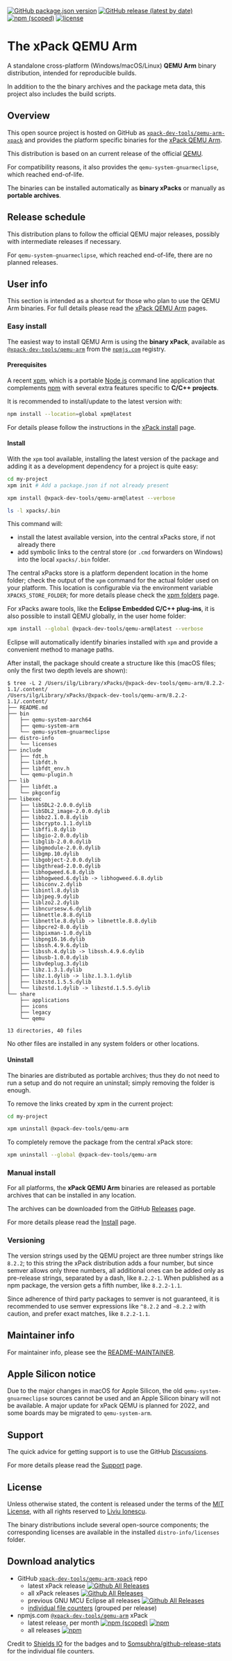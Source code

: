 
[![GitHub package.json version](https://img.shields.io/github/package-json/v/xpack-dev-tools/qemu-arm-xpack)](https://github.com/xpack-dev-tools/qemu-arm-xpack/blob/xpack/package.json)
[![GitHub release (latest by date)](https://img.shields.io/github/v/release/xpack-dev-tools/qemu-arm-xpack)](https://github.com/xpack-dev-tools/qemu-arm-xpack/releases/)
[![npm (scoped)](https://img.shields.io/npm/v/@xpack-dev-tools/qemu-arm.svg?color=blue)](https://www.npmjs.com/package/@xpack-dev-tools/qemu-arm/)
[![license](https://img.shields.io/github/license/xpack-dev-tools/qemu-arm-xpack)](https://github.com/xpack-dev-tools/qemu-arm-xpack/blob/xpack/LICENSE)

# The xPack QEMU Arm

A standalone cross-platform (Windows/macOS/Linux) **QEMU Arm**
binary distribution, intended for reproducible builds.

In addition to the the binary archives and the package meta data,
this project also includes the build scripts.

## Overview

This open source project is hosted on GitHub as
[`xpack-dev-tools/qemu-arm-xpack`](https://github.com/xpack-dev-tools/qemu-arm-xpack)
and provides the platform specific binaries for the
[xPack QEMU Arm](https://xpack.github.io/qemu-arm/).

This distribution is based on an current release of the official
[QEMU](https://www.qemu.org).

For compatibility reasons, it also provides the `qemu-system-gnuarmeclipse`,
which reached end-of-life.

The binaries can be installed automatically as **binary xPacks** or manually as
**portable archives**.

## Release schedule

This distribution plans to follow the official QEMU major releases,
possibly with intermediate releases if necessary.

For `qemu-system-gnuarmeclipse`,
which reached end-of-life, there are no planned releases.

## User info

This section is intended as a shortcut for those who plan
to use the QEMU Arm binaries. For full details please read the
[xPack QEMU Arm](https://xpack.github.io/qemu-arm/) pages.

### Easy install

The easiest way to install QEMU Arm is using the **binary xPack**, available as
[`@xpack-dev-tools/qemu-arm`](https://www.npmjs.com/package/@xpack-dev-tools/qemu-arm)
from the [`npmjs.com`](https://www.npmjs.com) registry.

#### Prerequisites

A recent [xpm](https://xpack.github.io/xpm/),
which is a portable [Node.js](https://nodejs.org/) command line application
that complements [npm](https://docs.npmjs.com)
with several extra features specific to
**C/C++ projects**.

It is recommended to install/update to the latest version with:

```sh
npm install --location=global xpm@latest
```

For details please follow the instructions in the
[xPack install](https://xpack.github.io/install/) page.

#### Install

With the `xpm` tool available, installing
the latest version of the package and adding it as
a development dependency for a project is quite easy:

```sh
cd my-project
xpm init # Add a package.json if not already present

xpm install @xpack-dev-tools/qemu-arm@latest --verbose

ls -l xpacks/.bin
```

This command will:

- install the latest available version,
into the central xPacks store, if not already there
- add symbolic links to the central store
(or `.cmd` forwarders on Windows) into
the local `xpacks/.bin` folder.

The central xPacks store is a platform dependent
location in the home folder;
check the output of the `xpm` command for the actual
folder used on your platform.
This location is configurable via the environment variable
`XPACKS_STORE_FOLDER`; for more details please check the
[xpm folders](https://xpack.github.io/xpm/folders/) page.

For xPacks aware tools, like the **Eclipse Embedded C/C++ plug-ins**,
it is also possible to install QEMU globally, in the user home folder:

```sh
xpm install --global @xpack-dev-tools/qemu-arm@latest --verbose
```

Eclipse will automatically
identify binaries installed with
`xpm` and provide a convenient method to manage paths.

After install, the package should create a structure like this (macOS files;
only the first two depth levels are shown):

```console
$ tree -L 2 /Users/ilg/Library/xPacks/@xpack-dev-tools/qemu-arm/8.2.2-1.1/.content/
/Users/ilg/Library/xPacks/@xpack-dev-tools/qemu-arm/8.2.2-1.1/.content/
├── README.md
├── bin
│   ├── qemu-system-aarch64
│   ├── qemu-system-arm
│   └── qemu-system-gnuarmeclipse
├── distro-info
│   └── licenses
├── include
│   ├── fdt.h
│   ├── libfdt.h
│   ├── libfdt_env.h
│   └── qemu-plugin.h
├── lib
│   ├── libfdt.a
│   └── pkgconfig
├── libexec
│   ├── libSDL2-2.0.0.dylib
│   ├── libSDL2_image-2.0.0.dylib
│   ├── libbz2.1.0.8.dylib
│   ├── libcrypto.1.1.dylib
│   ├── libffi.8.dylib
│   ├── libgio-2.0.0.dylib
│   ├── libglib-2.0.0.dylib
│   ├── libgmodule-2.0.0.dylib
│   ├── libgmp.10.dylib
│   ├── libgobject-2.0.0.dylib
│   ├── libgthread-2.0.0.dylib
│   ├── libhogweed.6.8.dylib
│   ├── libhogweed.6.dylib -> libhogweed.6.8.dylib
│   ├── libiconv.2.dylib
│   ├── libintl.8.dylib
│   ├── libjpeg.9.dylib
│   ├── liblzo2.2.dylib
│   ├── libncursesw.6.dylib
│   ├── libnettle.8.8.dylib
│   ├── libnettle.8.dylib -> libnettle.8.8.dylib
│   ├── libpcre2-8.0.dylib
│   ├── libpixman-1.0.dylib
│   ├── libpng16.16.dylib
│   ├── libssh.4.9.6.dylib
│   ├── libssh.4.dylib -> libssh.4.9.6.dylib
│   ├── libusb-1.0.0.dylib
│   ├── libvdeplug.3.dylib
│   ├── libz.1.3.1.dylib
│   ├── libz.1.dylib -> libz.1.3.1.dylib
│   ├── libzstd.1.5.5.dylib
│   └── libzstd.1.dylib -> libzstd.1.5.5.dylib
└── share
    ├── applications
    ├── icons
    ├── legacy
    └── qemu

13 directories, 40 files
```

No other files are installed in any system folders or other locations.

#### Uninstall

The binaries are distributed as portable archives; thus they do not need
to run a setup and do not require an uninstall; simply removing the
folder is enough.

To remove the links created by xpm in the current project:

```sh
cd my-project

xpm uninstall @xpack-dev-tools/qemu-arm
```

To completely remove the package from the central xPack store:

```sh
xpm uninstall --global @xpack-dev-tools/qemu-arm
```

### Manual install

For all platforms, the **xPack QEMU Arm**
binaries are released as portable
archives that can be installed in any location.

The archives can be downloaded from the
GitHub [Releases](https://github.com/xpack-dev-tools/qemu-arm-xpack/releases/)
page.

For more details please read the
[Install](https://xpack.github.io/qemu-arm/install/) page.

### Versioning

The version strings used by the QEMU project are three number strings
like `8.2.2`; to this string the xPack distribution adds a four number,
but since semver allows only three numbers, all additional ones can
be added only as pre-release strings, separated by a dash,
like `8.2.2-1`. When published as a npm package, the version gets
a fifth number, like `8.2.2-1.1`.

Since adherence of third party packages to semver is not guaranteed,
it is recommended to use semver expressions like `^8.2.2` and `~8.2.2`
with caution, and prefer exact matches, like `8.2.2-1.1`.

## Maintainer info

For maintainer info, please see the
[README-MAINTAINER](https://github.com/xpack-dev-tools/qemu-arm-xpack/blob/xpack/README-MAINTAINER.md).

## Apple Silicon notice

Due to the major changes in macOS for Apple Silicon, the old
`qemu-system-gnuarmeclipse` sources cannot be used and an Apple Silicon
binary will not be available. A major update for xPack QEMU is
planned for 2022, and some boards may be migrated to `qemu-system-arm`.

## Support

The quick advice for getting support is to use the GitHub
[Discussions](https://github.com/xpack-dev-tools/qemu-arm-xpack/discussions/).

For more details please read the
[Support](https://xpack.github.io/qemu-arm/support/) page.

## License

Unless otherwise stated, the content is released under the terms of the
[MIT License](https://opensource.org/licenses/mit/),
with all rights reserved to
[Liviu Ionescu](https://github.com/ilg-ul).

The binary distributions include several open-source components; the
corresponding licenses are available in the installed
`distro-info/licenses` folder.

## Download analytics

- GitHub [`xpack-dev-tools/qemu-arm-xpack`](https://github.com/xpack-dev-tools/qemu-arm-xpack/) repo
  - latest xPack release
[![Github All Releases](https://img.shields.io/github/downloads/xpack-dev-tools/qemu-arm-xpack/latest/total.svg)](https://github.com/xpack-dev-tools/qemu-arm-xpack/releases/)
  - all xPack releases [![Github All Releases](https://img.shields.io/github/downloads/xpack-dev-tools/qemu-arm-xpack/total.svg)](https://github.com/xpack-dev-tools/qemu-arm-xpack/releases/)
  - previous GNU MCU Eclipse all releases [![Github All Releases](https://img.shields.io/github/downloads/gnu-mcu-eclipse/qemu/total.svg)](https://github.com/gnu-mcu-eclipse/qemu/releases/)
  - [individual file counters](https://somsubhra.github.io/github-release-stats/?username=xpack-dev-tools&repository=qemu-arm-xpack) (grouped per release)
- npmjs.com [`@xpack-dev-tools/qemu-arm`](https://www.npmjs.com/package/@xpack-dev-tools/qemu-arm/) xPack
  - latest release, per month
[![npm (scoped)](https://img.shields.io/npm/v/@xpack-dev-tools/qemu-arm.svg)](https://www.npmjs.com/package/@xpack-dev-tools/qemu-arm/)
[![npm](https://img.shields.io/npm/dm/@xpack-dev-tools/qemu-arm.svg)](https://www.npmjs.com/package/@xpack-dev-tools/qemu-arm/)
  - all releases [![npm](https://img.shields.io/npm/dt/@xpack-dev-tools/qemu-arm.svg)](https://www.npmjs.com/package/@xpack-dev-tools/qemu-arm/)

Credit to [Shields IO](https://shields.io) for the badges and to
[Somsubhra/github-release-stats](https://github.com/Somsubhra/github-release-stats)
for the individual file counters.
